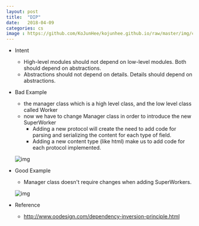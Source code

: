 ```yaml
---
layout: post
title:  "DIP"
date:   2018-04-09
categories: cs
image : https://github.com/KoJunHee/kojunhee.github.io/raw/master/img/cs_img.jpg
---
```




- Intent

  - High-level modules should not depend on low-level modules. Both should depend on abstractions.
  - Abstractions should not depend on details. Details should depend on abstractions.

- Bad Example

  - the manager class which is a high level class, and the low level class called Worker
  - now we have to change Manager class in order to introduce the new SuperWorker
    - Adding a new protocol will create the need to add code for parsing and serializing the content for each type of field.
    - Adding a new content type (like html) make us to add code for each protocol implemented.

  ![img](https://github.com/KoJunHee/kojunhee.github.io/raw/master/img/dip01.png)

- Good Example

  - Manager class doesn't require changes when adding SuperWorkers.

  ![img](https://github.com/KoJunHee/kojunhee.github.io/raw/master/img/dip02.png)


- Reference
  - <http://www.oodesign.com/dependency-inversion-principle.html>





